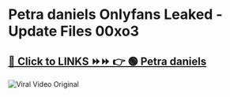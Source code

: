 
 # Petra daniels Onlyfans Leaked - Update Files 00xo3

## <h2><a href="https://clipsfans.com/Petra_daniels&ref=git">🔗 Click to LINKS ⏩⏩ 👉 🟢 Petra daniels </a></h2>

<a href="https://clipsfans.com/Petra_daniels&ref=git" rel="nofollow" data-target="animated-image.originalLink"><img src="https://i.ibb.co.com/xMMVF88/686577567.gif" alt="Viral Video Original" style="max-width: 100%; display: inline-block;" data-target="animated-image.originalImage"></a>

